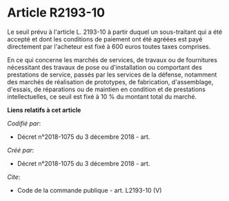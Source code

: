 # Article R2193-10

Le seuil prévu à l'article L. 2193-10 à partir duquel un sous-traitant qui a été accepté et dont les conditions de paiement
ont été agréées est payé directement par l'acheteur est fixé à 600 euros toutes taxes comprises. 

En ce qui concerne les marchés de services, de travaux ou de fournitures nécessitant des travaux de pose ou d'installation ou
comportant des prestations de service, passés par les services de la défense, notamment des marchés de réalisation de
prototypes, de fabrication, d'assemblage, d'essais, de réparations ou de maintien en condition et de prestations
intellectuelles, ce seuil est fixé à 10 % du montant total du marché.

**Liens relatifs à cet article**

_Codifié par_:

  - Décret n°2018-1075 du 3 décembre 2018 - art.

_Créé par_:

  - Décret n°2018-1075 du 3 décembre 2018 - art.

_Cite_:

  - Code de la commande publique - art. L2193-10 (V)
